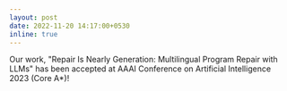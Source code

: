 ```yaml
---
layout: post
date: 2022-11-20 14:17:00+0530
inline: true
---
```


Our work, "Repair Is Nearly Generation: Multilingual Program Repair with LLMs"  has been
accepted at AAAI Conference on Artificial Intelligence 2023 (Core A*)!